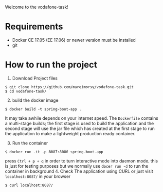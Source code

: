 Welcome to the vodafone-task!

# Requirements
- Docker CE 17.05 (EE 17.06) or newer version must be installed
- git

# How to run the project

1. Download Project files
```
$ git clone https://github.com/mareimorsy/vodafone-task.git
$ cd vodafone-task/
```
2. build the docker image
```
$ docker build -t spring-boot-app .
```
It may take awhile depends on your internet speed.
The `Dockerfile` contains a  multi-stage builds; the first stage is used to build the application and the second stage will use the jar file which has created at the first stage to run the application to make a lightweight production ready container.

3. Run the container
```
$ docker run -it -p 8087:8080 spring-boot-app
```
press `Ctrl + p + q` in order to turn interactive mode into daemon mode.
this is just for testing purposes but we normally use `docer run -d` to run the container in background
4. Check The application using CURL or just visit `localhost:8087/` in your browser
```
$ curl localhost:8087/
```
